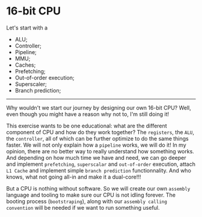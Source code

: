 # 16-bit CPU

Let's start with a 

* ALU;
* Controller;
* Pipeline;
* MMU;
* Caches;
* Prefetching;
* Out-of-order execution;
* Superscaler;
* Branch prediction;

---

Why wouldn't we start our journey by designing our own 16-bit CPU? Well, even though you might have a reason why not to, I'm still doing it!

This exercise wants to be one educational: what are the different component of CPU and how do they work together? The `registers`, the `ALU`, the `controller`, all of which can be further optimize to do the same things faster. We will not only explain how a `pipeline` works, we will do it! In my opinion, there are no better way to really understand how something works. And depending on how much time we have and need, we can go deeper and implement `prefetching`, `superscalar` and `out-of-order` execution, attach `L1 Cache` and implement simple `branch prediction` functionnality. And who knows, what not going all-in and make it a dual-core!!!

But a CPU is nothing without software. So we will create our own `assembly` language and tooling to make sure our CPU is not idling forever. The booting process (`bootstraping`), along with our `assembly calling convention` will be needed if we want to run something useful.